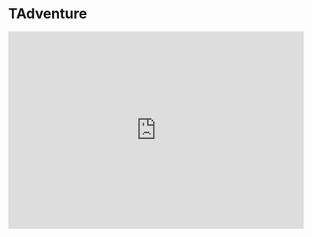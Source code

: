 # TAdventure
<iframe src="https://uttarayan.me/tadventure" width="600" height="400" style="border:none;"></iframe>
